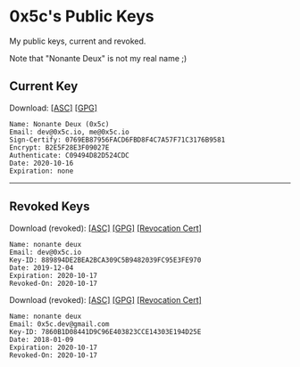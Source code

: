 # 0x5c's Public Keys

My public keys, current and revoked.

Note that "Nonante Deux" is not my real name ;)

## Current Key

Download: [[ASC]](current/0x5c.asc) [[GPG]](current/0x5c.gpg)
```http
Name: Nonante Deux (0x5c)
Email: dev@0x5c.io, me@0x5c.io
Sign-Certify: 0769EB87956FACD6FBD8F4C7A57F71C3176B9581
Encrypt: B2E5F28E3F09027E
Authenticate: C09494D82D524CDC
Date: 2020-10-16
Expiration: none
```

---

## Revoked Keys

Download (revoked): [[ASC]](revoked/OLD_dev_AT_0x5c.io/pubkey.asc) [[GPG]](revoked/OLD_dev_AT_0x5c.io/pubkey.gpg) [[Revocation Cert]](revoked/OLD_dev_AT_0x5c.io/revoke.asc)
```http
Name: nonante deux
Email: dev@0x5c.io
Key-ID: 889894DE2BEA2BCA309C5B9482039FC95E3FE970
Date: 2019-12-04
Expiration: 2020-10-17
Revoked-On: 2020-10-17
```

Download (revoked): [[ASC]](revoked/0x5c.dev_AT_gmail.com/pubkey.asc) [[GPG]](revoked/0x5c.dev_AT_gmail.com/pubkey.gpg) [[Revocation Cert]](revoked/0x5c.dev_AT_gmail.com/revoke.asc)
```http
Name: nonante deux
Email: 0x5c.dev@gmail.com
Key-ID: 7860B1D08441D9C96E403823CCE14303E194D25E
Date: 2018-01-09
Expiration: 2020-10-17
Revoked-On: 2020-10-17
```
